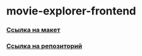 
# movie-explorer-frontend
 
### [Ссылка на макет](https://disk.yandex.ru/d/q8Env4k-3O-vkQ)

### [Ссылка на репозиторий](https://github.com/Kripns/movies-explorer-frontend)
